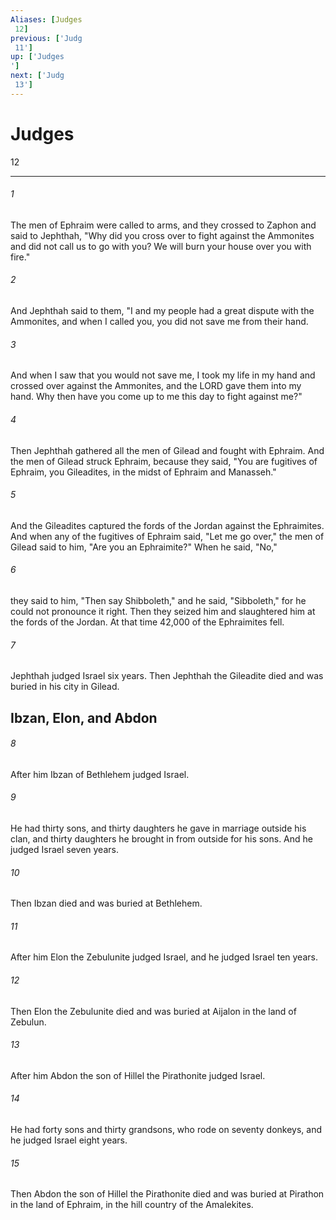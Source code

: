 ```yaml
---
Aliases: [Judges 12]
previous: ['Judg 11']
up: ['Judges']
next: ['Judg 13']
---
```

# Judges 12

***
 

###### 1 
The men of Ephraim were called to arms, and they crossed to Zaphon and said to Jephthah, "Why did you cross over to fight against the Ammonites and did not call us to go with you? We will burn your house over you with fire."  

###### 2 
And Jephthah said to them, "I and my people had a great dispute with the Ammonites, and when I called you, you did not save me from their hand.  

###### 3 
And when I saw that you would not save me, I took my life in my hand and crossed over against the Ammonites, and the LORD gave them into my hand. Why then have you come up to me this day to fight against me?"  

###### 4 
Then Jephthah gathered all the men of Gilead and fought with Ephraim. And the men of Gilead struck Ephraim, because they said, "You are fugitives of Ephraim, you Gileadites, in the midst of Ephraim and Manasseh."  

###### 5 
And the Gileadites captured the fords of the Jordan against the Ephraimites. And when any of the fugitives of Ephraim said, "Let me go over," the men of Gilead said to him, "Are you an Ephraimite?" When he said, "No,"  

###### 6 
they said to him, "Then say Shibboleth," and he said, "Sibboleth," for he could not pronounce it right. Then they seized him and slaughtered him at the fords of the Jordan. At that time 42,000 of the Ephraimites fell.  

###### 7 
Jephthah judged Israel six years. Then Jephthah the Gileadite died and was buried in his city in Gilead.  ## Ibzan, Elon, and Abdon  

###### 8 
After him Ibzan of Bethlehem judged Israel.  

###### 9 
He had thirty sons, and thirty daughters he gave in marriage outside his clan, and thirty daughters he brought in from outside for his sons. And he judged Israel seven years.  

###### 10 
Then Ibzan died and was buried at Bethlehem.  

###### 11 
After him Elon the Zebulunite judged Israel, and he judged Israel ten years.  

###### 12 
Then Elon the Zebulunite died and was buried at Aijalon in the land of Zebulun.  

###### 13 
After him Abdon the son of Hillel the Pirathonite judged Israel.  

###### 14 
He had forty sons and thirty grandsons, who rode on seventy donkeys, and he judged Israel eight years.  

###### 15 
Then Abdon the son of Hillel the Pirathonite died and was buried at Pirathon in the land of Ephraim, in the hill country of the Amalekites.
